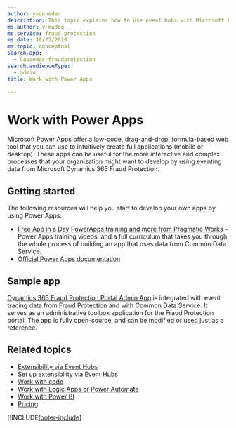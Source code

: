 ```yaml
---
author: yvonnedeq
description: This topic explains how to use event hubs with Microsoft Power Apps to extend the functionality of Dynamics 365 Fraud Protection and incorporate its data into an organization's processes and workflows.
ms.author: v-madeq
ms.service: fraud-protection
ms.date: 10/23/2020
ms.topic: conceptual
search.app:
  - Capaedac-fraudprotection
search.audienceType:
  - admin
title: Work with Power Apps

---
```

# Work with Power Apps

Microsoft Power Apps offer a low-code, drag-and-drop, formula-based web tool that you can use to intuitively create full applications (mobile or desktop). These apps can be useful for the more interactive and complex processes that your organization might want to develop by using eventing data from Microsoft Dynamics 365 Fraud Protection.

## Getting started

The following resources will help you start to develop your own apps by using Power Apps:

- [Free App in a Day PowerApps training and more from Pragmatic Works](https://powerapps.microsoft.com/blog/free-app-in-a-day-powerapps-training-and-more-from-pragmatic-works/) – Power Apps training videos, and a full curriculum that takes you through the whole process of building an app that uses data from Common Data Service.
- [Official Power Apps documentation](/powerapps/)

## Sample app

[Dynamics 365 Fraud Protection Portal Admin App](https://github.com/microsoft/Dynamics-365-Fraud-Protection-Samples/tree/master/power%20app%20sample) is integrated with event tracing data from Fraud Protection and with Common Data Service. It serves as an administrative toolbox application for the Fraud Protection portal. The app is fully open-source, and can be modified or used just as a reference.

## Related topics

- [Extensibility via Event Hubs](extensibility-via-event-hubs-overview.md)
- [Set up extensibility via Event Hubs](extensibility-setup.md)	
- [Work with code](extensibility-with-code.md)
- [Work with Logic Apps or Power Automate](extensibility-with-power-automate.md)
- [Work with Power BI](extensibility-with-power-bi.md)
- [Pricing](extensibility-pricing.md)


[!INCLUDE[footer-include](includes/footer-banner.md)]
